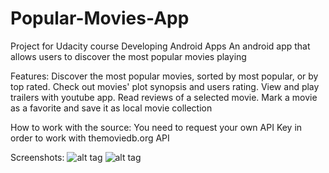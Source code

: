 # Popular-Movies-App
Project for Udacity course Developing Android Apps
An android app that allows users to discover the most popular movies playing

Features:
Discover the most popular movies, sorted by most popular, or by top rated.
Check out movies' plot synopsis and users rating.
View and play trailers with youtube app.
Read reviews of a selected movie.
Mark a movie as a favorite and save it as local movie collection

How to work with the source:
You need to request your own API Key in order to work with themoviedb.org API

Screenshots:
![alt tag](https://github.com/tiechengsu/Popular-Movies-App/tree/master/screenshot/ScreenMain.png "Screenshot for MainActivity")
![alt tag](https://github.com/tiechengsu/Popular-Movies-App/tree/master/screenshot/ScreenDetail.png "Screenshot for DetailActivity")



